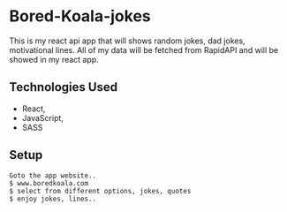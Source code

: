 # Bored-Koala-jokes
This is my react api app that will shows random jokes, dad jokes, motivational lines. All of my data will be fetched from RapidAPI and will be showed in my react app.

## Technologies Used
* React, 
* JavaScript, 
* SASS

## Setup

```
Goto the app website..
$ www.boredkoala.com
$ select from different options, jokes, quotes
$ enjoy jokes, lines.. 
```



